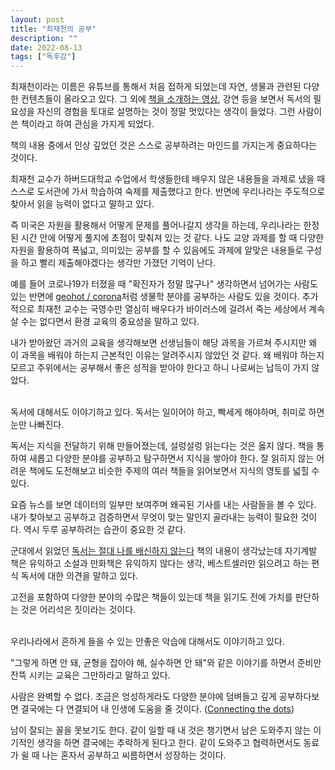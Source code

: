 ```yaml
---
layout: post
title: "최재천의 공부"
description: ""
date: 2022-08-13
tags: ["독후감"]
---
```


최재천이라는 이름은 유튜브를 통해서 처음 접하게 되었는데 자연, 생물과 관련된 다양한 컨텐츠들이 올라오고 있다. 그 외에 <a href="https://youtu.be/LUqgF2sJnVM">책을 소개하는 영상</a>, 강연 등을 보면서 독서의 필요성을 자신의 경험을 토대로 설명하는 것이 정말 멋있다는 생각이 들었다. 그런 사람이 쓴 책이라고 하여 관심을 가지게 되었다.

책의 내용 중에서 인상 깊었던 것은 스스로 공부하려는 마인드를 가지는게 중요하다는 것이다.

최재천 교수가 하버드대학교 수업에서 학생들한테 배우지 않은 내용들을 과제로 냈을 때 스스로 도서관에 가서 학습하여 숙제를 제출했다고 한다. 반면에 우리나라는 주도적으로 찾아서 읽을 능력이 없다고 말하고 있다. 
 
즉 미국은 자원을 활용해서 어떻게 문제를 풀어나갈지 생각을 하는데, 우리나라는 한정된 시간 안에 어떻게 풀지에 초점이 맞춰져 있는 것 같다. 나도 교양 과제를 할 때 다양한 자원을 활용하여 폭넓고, 의미있는 공부를 할 수 있음에도 과제에 알맞은 내용들로 구성을 하고 빨리 제출해야겠다는 생각만 가졌던 기억이 난다. 

예를 들어 코로나19가 터졌을 때 "확진자가 정말 많구나" 생각하면서 넘어가는 사람도 있는 반면에 <a href="https://github.com/geohot/corona">geohot / corona</a>처럼 생물학 분야를 공부하는 사람도 있을 것이다. 추가적으로 최재천 교수는 국영수만 열심히 배우다가 바이러스에 걸려서 죽는 세상에서 계속 살 수는 없다면서 환경 교육의 중요성을 말하고 있다.

내가 받아왔던 과거의 교육을 생각해보면 선생님들이 해당 과목을 가르쳐 주시지만 왜 이 과목을 배워야 하는지 근본적인 이유는 알려주시지 않았던 것 같다. 왜 배워야 하는지 모르고 주위에서는 공부해서 좋은 성적을 받아야 한다고 하니 나로써는 납득이 가지 않았다.

<br />
독서에 대해서도 이야기하고 있다. 독서는 일이어야 하고, 빡세게 해야하며, 취미로 하면 눈만 나빠진다.

독서는 지식을 전달하기 위해 만들어졌는데, 설렁설렁 읽는다는 것은 옳지 않다. 책을 통하여 새롭고 다양한 분야를 공부하고 탐구하면서 지식을 쌓아야 한다. 잘 읽히지 않는 어려운 책에도 도전해보고 비슷한 주제의 여러 책들을 읽어보면서 지식의 영토를 넓힐 수 있다.

요즘 뉴스를 보면 데이터의 일부만 보여주며 왜곡된 기사를 내는 사람들을 볼 수 있다. 내가 찾아보고 공부하고 검증하면서 무엇이 맞는 말인지 골라내는 능력이 필요한 것이다. 역시 두루 공부하려는 습관이 중요한 것 같다.

군대에서 읽었던 <a href="http://www.yes24.com/Product/Goods/18160455">독서는 절대 나를 배신하지 않는다</a> 책의 내용이 생각났는데 자기계발 책은 유익하고 소설과 만화책은 유익하지 않다는 생각, 베스트셀러만 읽으려고 하는 편식 독서에 대한 의견을 말하고 있다.

고전을 포함하여 다양한 분야의 수많은 책들이 있는데 책을 읽기도 전에 가치를 판단하는 것은 어리석은 짓이라는 것이다.

<br />
우리나라에서 흔하게 들을 수 있는 안좋은 악습에 대해서도 이야기하고 있다.

"그렇게 하면 안 돼, 균형을 잡아야 해, 실수하면 안 돼"와 같은 이야기를 하면서 준비만 잔뜩 시키는 교육은 그만하라고 말하고 있다.

사람은 완벽할 수 없다. 조금은 엉성하게라도 다양한 분야에 덤벼들고 깊게 공부하다보면 결국에는 다 연결되어 내 인생에 도움을 줄 것이다. (<a href="https://www.saysamyang.com/212">Connecting the dots</a>)

남이 잘되는 꼴을 못보기도 한다. 같이 일할 때 내 것은 챙기면서 남은 도와주지 않는 이기적인 생각을 하면 결국에는 추락하게 된다고 한다. 같이 도와주고 협력하면서도 동료가 쉴 때 나는 혼자서 공부하고 씨름하면서 성장하는 것이다.

